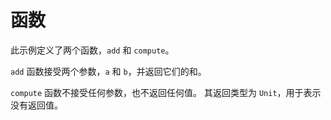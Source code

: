 # 函数

此示例定义了两个函数，`add` 和 `compute`。

`add` 函数接受两个参数，`a` 和 `b`，并返回它们的和。

`compute` 函数不接受任何参数，也不返回任何值。
其返回类型为 `Unit`，用于表示没有返回值。





